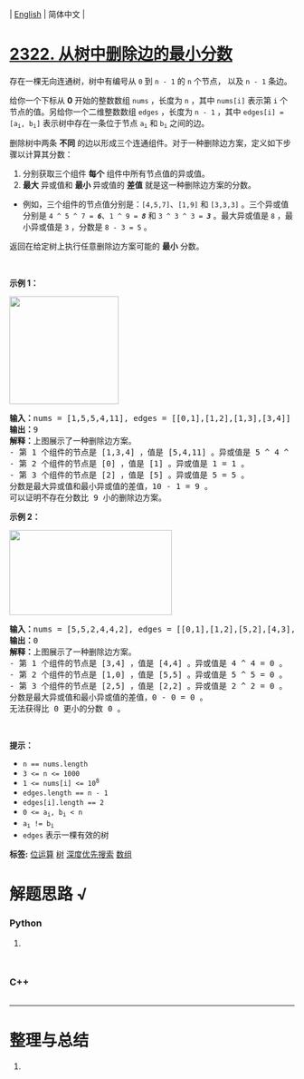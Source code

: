 | [English](README_EN.md) | 简体中文 |

# [2322. 从树中删除边的最小分数](https://leetcode.cn/problems/minimum-score-after-removals-on-a-tree)
<p>存在一棵无向连通树，树中有编号从 <code>0</code> 到 <code>n - 1</code> 的 <code>n</code> 个节点， 以及 <code>n - 1</code> 条边。</p>

<p>给你一个下标从 <strong>0</strong> 开始的整数数组 <code>nums</code> ，长度为 <code>n</code> ，其中 <code>nums[i]</code> 表示第 <code>i</code> 个节点的值。另给你一个二维整数数组 <code>edges</code> ，长度为 <code>n - 1</code> ，其中 <code>edges[i] = [a<sub>i</sub>, b<sub>i</sub>]</code> 表示树中存在一条位于节点 <code>a<sub>i</sub></code> 和 <code>b<sub>i</sub></code> 之间的边。</p>

<p>删除树中两条 <strong>不同</strong> 的边以形成三个连通组件。对于一种删除边方案，定义如下步骤以计算其分数：</p>

<ol>
	<li>分别获取三个组件 <strong>每个</strong> 组件中所有节点值的异或值。</li>
	<li><strong>最大</strong> 异或值和 <strong>最小</strong> 异或值的 <strong>差值</strong> 就是这一种删除边方案的分数。</li>
</ol>

<ul>
	<li>例如，三个组件的节点值分别是：<code>[4,5,7]</code>、<code>[1,9]</code> 和 <code>[3,3,3]</code> 。三个异或值分别是 <code>4 ^ 5 ^ 7 = <em><strong>6</strong></em></code>、<code>1 ^ 9 = <em><strong>8</strong></em></code> 和 <code>3 ^ 3 ^ 3 = <em><strong>3</strong></em></code> 。最大异或值是 <code>8</code> ，最小异或值是 <code>3</code> ，分数是 <code>8 - 3 = 5</code> 。</li>
</ul>

<p>返回在给定树上执行任意删除边方案可能的 <strong>最小</strong> 分数。</p>

<p>&nbsp;</p>

<p><strong>示例 1：</strong></p>
<img alt="" src="https://assets.leetcode.com/uploads/2022/05/03/ex1drawio.png" style="width: 193px; height: 190px;">
<pre><strong>输入：</strong>nums = [1,5,5,4,11], edges = [[0,1],[1,2],[1,3],[3,4]]
<strong>输出：</strong>9
<strong>解释：</strong>上图展示了一种删除边方案。
- 第 1 个组件的节点是 [1,3,4] ，值是 [5,4,11] 。异或值是 5 ^ 4 ^ 11 = 10 。
- 第 2 个组件的节点是 [0] ，值是 [1] 。异或值是 1 = 1 。
- 第 3 个组件的节点是 [2] ，值是 [5] 。异或值是 5 = 5 。
分数是最大异或值和最小异或值的差值，10 - 1 = 9 。
可以证明不存在分数比 9 小的删除边方案。
</pre>

<p><strong>示例 2：</strong></p>
<img alt="" src="https://assets.leetcode.com/uploads/2022/05/03/ex2drawio.png" style="width: 287px; height: 150px;">
<pre><strong>输入：</strong>nums = [5,5,2,4,4,2], edges = [[0,1],[1,2],[5,2],[4,3],[1,3]]
<strong>输出：</strong>0
<strong>解释：</strong>上图展示了一种删除边方案。
- 第 1 个组件的节点是 [3,4] ，值是 [4,4] 。异或值是 4 ^ 4 = 0 。
- 第 2 个组件的节点是 [1,0] ，值是 [5,5] 。异或值是 5 ^ 5 = 0 。
- 第 3 个组件的节点是 [2,5] ，值是 [2,2] 。异或值是 2 ^ 2 = 0 。
分数是最大异或值和最小异或值的差值，0 - 0 = 0 。
无法获得比 0 更小的分数 0 。
</pre>

<p>&nbsp;</p>

<p><strong>提示：</strong></p>

<ul>
	<li><code>n == nums.length</code></li>
	<li><code>3 &lt;= n &lt;= 1000</code></li>
	<li><code>1 &lt;= nums[i] &lt;= 10<sup>8</sup></code></li>
	<li><code>edges.length == n - 1</code></li>
	<li><code>edges[i].length == 2</code></li>
	<li><code>0 &lt;= a<sub>i</sub>, b<sub>i</sub> &lt; n</code></li>
	<li><code>a<sub>i</sub> != b<sub>i</sub></code></li>
	<li><code>edges</code> 表示一棵有效的树</li>
</ul>

**标签:**  [位运算](https://leetcode.cn/tag/bit-manipulation) [树](https://leetcode.cn/tag/tree) [深度优先搜索](https://leetcode.cn/tag/depth-first-search) [数组](https://leetcode.cn/tag/array) 
# 解题思路 √

### Python

1. 

```python

```


```python

```

### C++

```cpp

```

---



# 整理与总结

1. 